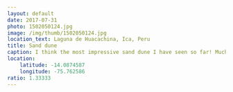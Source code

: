 ```yaml
---
layout: default
date: 2017-07-31
photo: 1502050124.jpg
image: /img/thumb/1502050124.jpg
location_text: Laguna de Huacachina, Ica, Peru
title: Sand dune
caption: I think the most impressive sand dune I have seen so far! Much bigger than the one in Southern France or in Northern Colombia! It was HUGE!
location:
    latitude: -14.0874587
    longitude: -75.762586
ratio: 1.33333
---
```

